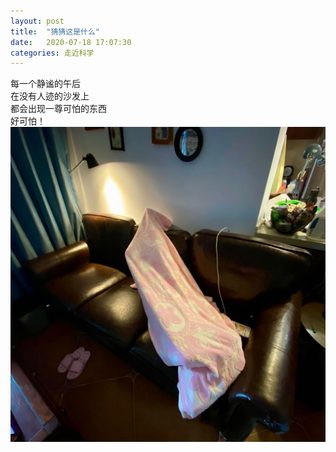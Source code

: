 ```yaml
---
layout: post
title:  "猜猜这是什么"
date:   2020-07-18 17:07:30
categories: 走近科学
---
```

每一个静谧的午后<br />在没有人迹的沙发上<br />都会出现一尊可怕的东西<br />好可怕！<br />
![Horror Film](/img/什么鬼.jpg)